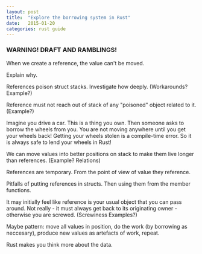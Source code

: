 ```yaml
---
layout: post
title:  "Explore the borrowing system in Rust"
date:   2015-01-20
categories: rust guide
---
```


### WARNING! DRAFT AND RAMBLINGS!

When we create a reference, the value can't be moved.

Explain why.

References poison struct stacks. Investigate how deeply.
(Workarounds? Example?)

Reference must not reach out of stack of any "poisoned" object related to it.
(Example?)

Imagine you drive a car. This is a thing you own. Then someone asks
to borrow the wheels from you. You are not moving anywhere until you get
your wheels back! Getting your wheels stolen is a compile-time error.
So it is always safe to lend your wheels in Rust!

We can move values into better positions on stack to make them live longer
than references. (Example? Relations)

References are temporary. From the point of view of value they
reference.

Pitfalls of putting references in structs. Then using them from the
member functions.

It may initially feel like reference is your usual object that you can
pass around. Not really - it must always get back to its originating
owner - otherwise you are screwed. (Screwiness Examples?)

Maybe pattern: move all values in position, do the work (by borrowing
as neccesary), produce new values as artefacts of work, repeat.

Rust makes you think more about the data.
